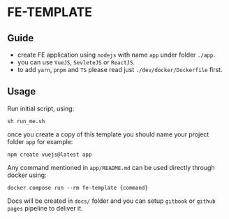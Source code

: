 # FE-TEMPLATE

## Guide

- create FE application using `nodejs` with name `app` under folder `./app`.
- you can use `VueJS`, `SevleteJS` or `ReactJS`.
- to add `yarn`, `pnpm` and `TS` please read just `./dev/docker/Dockerfile` first.

## Usage

Run initial script, using:

```shell
sh run_me.sh
```

once you create a copy of this template you should name your project folder `app`
for example:

```shell
npm create vuejs@latest app
```

Any command mentioned in `app/README.md` can be used directly through docker using:

```shell
docker compose run --rm fe-template {command}
```

Docs will be created in `docs/` folder and you can setup `gitbook` or `github pages`
pipeline to deliver it.
